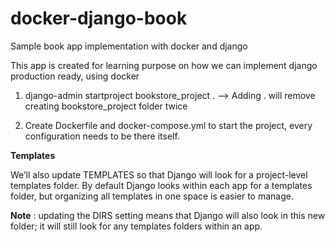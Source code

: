 # docker-django-book
Sample book app implementation with docker and django

This app is created for learning purpose on how we can implement django production ready, using docker

1. django-admin startproject bookstore_project .
   --> Adding . will remove creating bookstore_project folder twice

2. Create Dockerfile and docker-compose.yml to start the project, every configuration needs to be there itself.



**Templates**

We’ll also update TEMPLATES so that Django will look for a project-level templates folder. By default Django looks within each app for a templates folder, but organizing all templates in one space is easier to manage.


**Note** : updating the DIRS setting means that Django will also look in this new folder; it will still look for any templates folders within an app.
